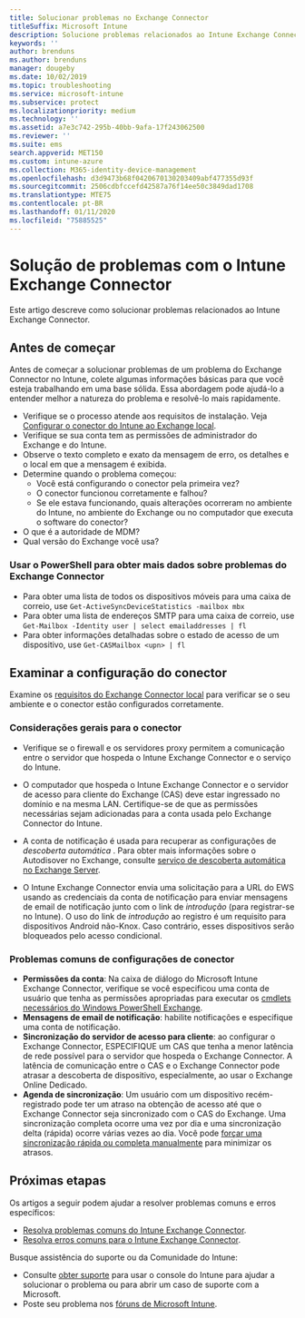 ```yaml
---
title: Solucionar problemas no Exchange Connector
titleSuffix: Microsoft Intune
description: Solucione problemas relacionados ao Intune Exchange Connector local.
keywords: ''
author: brenduns
ms.author: brenduns
manager: dougeby
ms.date: 10/02/2019
ms.topic: troubleshooting
ms.service: microsoft-intune
ms.subservice: protect
ms.localizationpriority: medium
ms.technology: ''
ms.assetid: a7e3c742-295b-40bb-9afa-17f243062500
ms.reviewer: ''
ms.suite: ems
search.appverid: MET150
ms.custom: intune-azure
ms.collection: M365-identity-device-management
ms.openlocfilehash: d3d9473b68f0420670130203409abf477355d93f
ms.sourcegitcommit: 2506cdbfccefd42587a76f14ee50c3849dad1708
ms.translationtype: MTE75
ms.contentlocale: pt-BR
ms.lasthandoff: 01/11/2020
ms.locfileid: "75885525"
---
```

# <a name="troubleshoot-the-intune-exchange-connector"></a>Solução de problemas com o Intune Exchange Connector

Este artigo descreve como solucionar problemas relacionados ao Intune Exchange Connector.

## <a name="before-you-start"></a>Antes de começar

Antes de começar a solucionar problemas de um problema do Exchange Connector no Intune, colete algumas informações básicas para que você esteja trabalhando em uma base sólida. Essa abordagem pode ajudá-lo a entender melhor a natureza do problema e resolvê-lo mais rapidamente.

- Verifique se o processo atende aos requisitos de instalação. Veja [Configurar o conector do Intune ao Exchange local](exchange-connector-install.md).
- Verifique se sua conta tem as permissões de administrador do Exchange e do Intune.
- Observe o texto completo e exato da mensagem de erro, os detalhes e o local em que a mensagem é exibida.
- Determine quando o problema começou: 
  - Você está configurando o conector pela primeira vez? 
  - O conector funcionou corretamente e falhou?
  - Se ele estava funcionando, quais alterações ocorreram no ambiente do Intune, no ambiente do Exchange ou no computador que executa o software do conector?
- O que é a autoridade de MDM?
- Qual versão do Exchange você usa?

### <a name="use-powershell-to-get-more-data-on-exchange-connector-issues"></a>Usar o PowerShell para obter mais dados sobre problemas do Exchange Connector

- Para obter uma lista de todos os dispositivos móveis para uma caixa de correio, use `Get-ActiveSyncDeviceStatistics -mailbox mbx`
- Para obter uma lista de endereços SMTP para uma caixa de correio, use `Get-Mailbox -Identity user | select emailaddresses | fl`
- Para obter informações detalhadas sobre o estado de acesso de um dispositivo, use `Get-CASMailbox <upn> | fl`

## <a name="review-the-connector-configuration"></a>Examinar a configuração do conector

Examine os [requisitos do Exchange Connector local](exchange-connector-install.md#intune-exchange-connector-requirements) para verificar se o seu ambiente e o conector estão configurados corretamente. 

### <a name="general-considerations-for-the-connector"></a>Considerações gerais para o conector

- Verifique se o firewall e os servidores proxy permitem a comunicação entre o servidor que hospeda o Intune Exchange Connector e o serviço do Intune.

- O computador que hospeda o Intune Exchange Connector e o servidor de acesso para cliente do Exchange (CAS) deve estar ingressado no domínio e na mesma LAN. Certifique-se de que as permissões necessárias sejam adicionadas para a conta usada pelo Exchange Connector do Intune.

- A conta de notificação é usada para recuperar as configurações de *descoberta automática* . Para obter mais informações sobre o Autodisover no Exchange, consulte [serviço de descoberta automática no Exchange Server](https://docs.microsoft.com/exchange/architecture/client-access/autodiscover?view=exchserver-2016).

- O Intune Exchange Connector envia uma solicitação para a URL do EWS usando as credenciais da conta de notificação para enviar mensagens de email de notificação junto com o link de *introdução* (para registrar-se no Intune). O uso do link de *introdução* ao registro é um requisito para dispositivos Android não-Knox. Caso contrário, esses dispositivos serão bloqueados pelo acesso condicional.

### <a name="common-issues-for-connector-configurations"></a>Problemas comuns de configurações de conector

- **Permissões da conta**: Na caixa de diálogo do Microsoft Intune Exchange Connector, verifique se você especificou uma conta de usuário que tenha as permissões apropriadas para executar os [cmdlets necessários do Windows PowerShell Exchange](exchange-connector-install.md#exchange-cmdlet-requirements).
- **Mensagens de email de notificação**: habilite notificações e especifique uma conta de notificação.
- **Sincronização do servidor de acesso para cliente**: ao configurar o Exchange Connector, ESPECIFIQUE um CAS que tenha a menor latência de rede possível para o servidor que hospeda o Exchange Connector. A latência de comunicação entre o CAS e o Exchange Connector pode atrasar a descoberta de dispositivo, especialmente, ao usar o Exchange Online Dedicado.
- **Agenda de sincronização**: Um usuário com um dispositivo recém-registrado pode ter um atraso na obtenção de acesso até que o Exchange Connector seja sincronizado com o CAS do Exchange. Uma sincronização completa ocorre uma vez por dia e uma sincronização delta (rápida) ocorre várias vezes ao dia. Você pode [forçar uma sincronização rápida ou completa manualmente](exchange-connector-install.md#manually-force-a-quick-sync-or-full-sync) para minimizar os atrasos.

## <a name="next-steps"></a>Próximas etapas
Os artigos a seguir podem ajudar a resolver problemas comuns e erros específicos:

- [Resolva problemas comuns do Intune Exchange Connector](troubleshoot-exchange-connector-common-problems.md).
- [Resolva erros comuns para o Intune Exchange Connector](troubleshoot-exchange-connector-common-errors.md).

Busque assistência do suporte ou da Comunidade do Intune:

- Consulte [obter suporte](../fundamentals/get-support.md) para usar o console do Intune para ajudar a solucionar o problema ou para abrir um caso de suporte com a Microsoft. 
- Poste seu problema nos [fóruns de Microsoft Intune](https://social.technet.microsoft.com/Forums/en-US/home?forum=microsoftintuneprod).  
